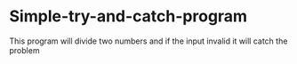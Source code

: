 # Simple-try-and-catch-program
This program will divide two numbers and if the input invalid it will catch the problem
